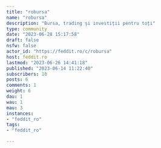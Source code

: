 ```yaml
---
title: "robursa" 
name: "robursa"
description: "Bursa, trading și investiții pentru toți"
type: community
date: "2023-06-28 15:17:58"
draft: false
nsfw: false
actor_id: "https://feddit.ro/c/robursa"
host: feddit.ro
lastmod: "2023-06-26 14:41:18"
published: "2023-06-14 11:22:40"
subscribers: 10
posts: 6
comments: 1
weight: 6
dau: 1
wau: 1
mau: 3
instances:
- "feddit_ro"
tags: 
- "feddit_ro"

---
```

